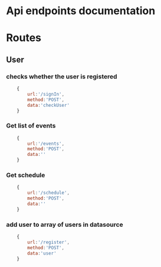 # Api endpoints documentation

# Routes

## User

### checks whether the user is registered

```js
    {
        url:'/signIn',
        method:'POST',
        data:'checkUser'
    }
```

### Get list of events

```js
    {
        url:'/events',
        method:'POST',
        data:''
    }
```

### Get schedule

```js
    {
        url:'/schedule',
        method:'POST',
        data:''
    }
```

### add user to array of users in datasource

```js
    {
        url:'/register',
        method:'POST',
        data:'user'
    }
```
